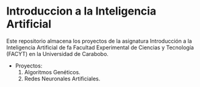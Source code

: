 # Introduccion a la Inteligencia Artificial

Este repositorio almacena los proyectos de la asignatura Introducción a la Inteligencia Artificial de fa Facultad Experimental de Ciencias y Tecnología (FACYT) en la Universidad de Carabobo.

* Proyectos:
    1. Algoritmos Genéticos.
    2. Redes Neuronales Artificiales.